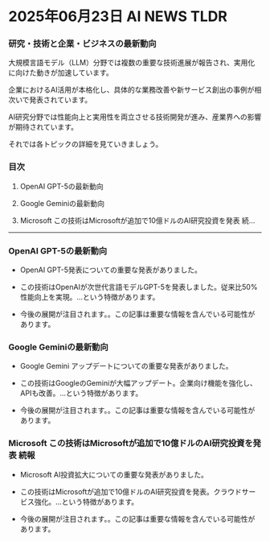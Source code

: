 # 2025年06月23日 AI NEWS TLDR

### 研究・技術と企業・ビジネスの最新動向

大規模言語モデル（LLM）分野では複数の重要な技術進展が報告され、実用化に向けた動きが加速しています。

企業におけるAI活用が本格化し、具体的な業務改善や新サービス創出の事例が相次いで発表されています。

AI研究分野では性能向上と実用性を両立させる技術開発が進み、産業界への影響が期待されています。

それでは各トピックの詳細を見ていきましょう。

### 目次

1. OpenAI GPT-5の最新動向

2. Google Geminiの最新動向

3. Microsoft この技術はMicrosoftが追加で10億ドルのAI研究投資を発表 続…

---

### OpenAI GPT-5の最新動向

- OpenAI GPT-5発表についての重要な発表がありました。

- この技術はOpenAIが次世代言語モデルGPT-5を発表しました。従来比50%性能向上を実現。...という特徴があります。

- 今後の展開が注目されます。。この記事は重要な情報を含んでいる可能性があります。

### Google Geminiの最新動向

- Google Gemini アップデートについての重要な発表がありました。

- この技術はGoogleのGeminiが大幅アップデート。企業向け機能を強化し、APIも改善。...という特徴があります。

- 今後の展開が注目されます。。この記事は重要な情報を含んでいる可能性があります。

### Microsoft この技術はMicrosoftが追加で10億ドルのAI研究投資を発表 続報

- Microsoft AI投資拡大についての重要な発表がありました。

- この技術はMicrosoftが追加で10億ドルのAI研究投資を発表。クラウドサービス強化。...という特徴があります。

- 今後の展開が注目されます。。この記事は重要な情報を含んでいる可能性があります。

